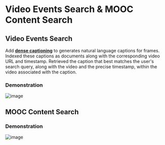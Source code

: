 # Video Events Search & MOOC Content Search

## Video Events Search
Add [**dense captioning**](https://github.com/jcjohnson/densecap "dense captioning") to generates natural language captions for frames. 
Indexed these captions as documents along with the corresponding video URL and timestamp.
Retrieved the caption that best matches the user's search query, along with the video and the precise timestamp, within the video associated with the caption. 
### Demonstration
![image](https://github.com/YimingXu1/videoEventSearch/blob/master/demonstration/vesdemo.gif)


## MOOC Content Search
### Demonstration
![image](https://github.com/YimingXu1/videoEventSearch/blob/master/demonstration/mksdemo.gif)
